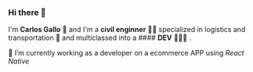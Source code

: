 ### Hi there 👋

I'm **Carlos Gallo** 🐓
and I'm a **civil enginner** 👷🏽 specialized in logistics and transportation 🚠
and multiclassed into a #### **DEV** 👨🏽‍💻 .

🔭 I’m currently working as a developer on a ecommerce APP using *React Native*

<!--
**carlosgallo0/carlosgallo0** is a ✨ _special_ ✨ repository because its `README.md` (this file) appears on your GitHub profile.

Here are some ideas to get you started:

- 🔭 I’m currently working on ...
- 🌱 I’m currently learning ...
- 👯 I’m looking to collaborate on ...
- 🤔 I’m looking for help with ...
- 💬 Ask me about ...
- 📫 How to reach me: ...
- 😄 Pronouns: ...
- ⚡ Fun fact: ...
-->
